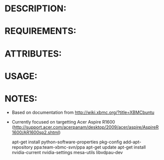 # DESCRIPTION:

# REQUIREMENTS:

# ATTRIBUTES: 

# USAGE:

# NOTES:

* Based on documentation from http://wiki.xbmc.org/?title=XBMCbuntu
* Currently focused on targetting Acer Aspire R1600 (http://support.acer.com/acerpanam/desktop/2009/acer/aspire/AspireR1600/AR1600sp2.shtml)

    apt-get install python-software-properties pkg-config
    add-apt-repository ppa:team-xbmc-svn/ppa
    apt-get update
    apt-get install nvidia-current nvidia-settings mesa-utils libvdpau-dev
